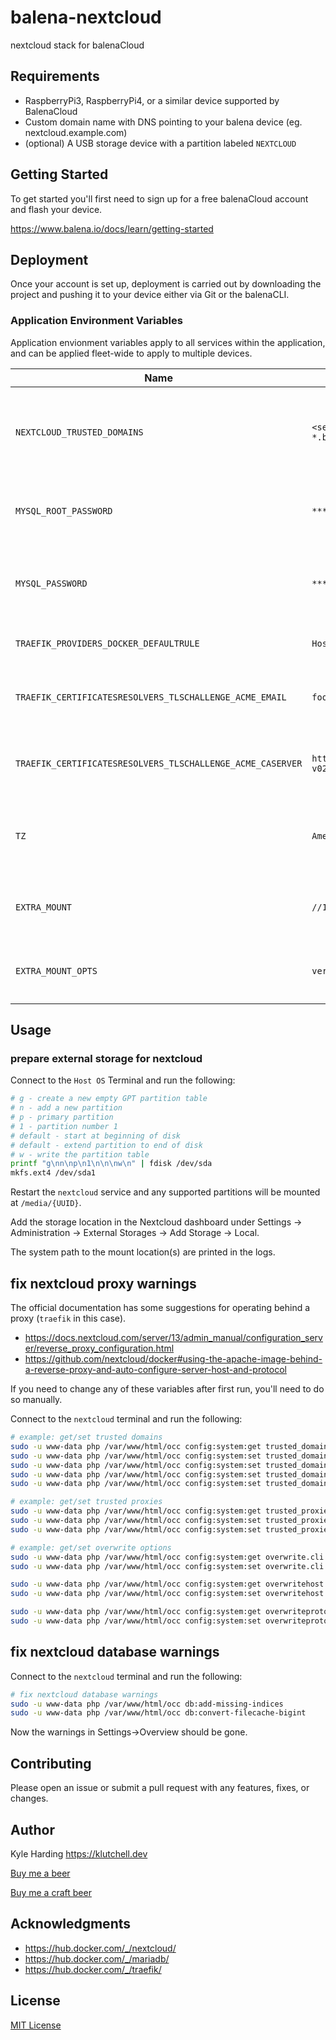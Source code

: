 # balena-nextcloud

nextcloud stack for balenaCloud

## Requirements

- RaspberryPi3, RaspberryPi4, or a similar device supported by BalenaCloud
- Custom domain name with DNS pointing to your balena device (eg. nextcloud.example.com)
- (optional) A USB storage device with a partition labeled `NEXTCLOUD`

## Getting Started

To get started you'll first need to sign up for a free balenaCloud account and flash your device.

<https://www.balena.io/docs/learn/getting-started>

## Deployment

Once your account is set up, deployment is carried out by downloading the project and pushing it to your device either via Git or the balenaCLI.

### Application Environment Variables

Application envionment variables apply to all services within the application, and can be applied fleet-wide to apply to multiple devices.

|Name|Example|Purpose|
|---|---|---|
|`NEXTCLOUD_TRUSTED_DOMAINS`|`<server-ip> nextcloud.example.com *.balena-devices.com`|space-separated list of trusted domains for remote access|
|`MYSQL_ROOT_PASSWORD`|`********`|password that will be set for the MariaDB root account|
|`MYSQL_PASSWORD`|`********`|password that will be set for the MariaDB nextcloud account|
|`TRAEFIK_PROVIDERS_DOCKER_DEFAULTRULE`|``Host(`nextcloud.example.com`)``|provide your custom domain here|
|`TRAEFIK_CERTIFICATESRESOLVERS_TLSCHALLENGE_ACME_EMAIL`|`foo@bar.com`|email address to use for ACME registration|
|`TRAEFIK_CERTIFICATESRESOLVERS_TLSCHALLENGE_ACME_CASERVER`|`https://acme-staging-v02.api.letsencrypt.org/directory`|(optional) specify a different CA server to use|
|`TZ`|`America/Toronto`|(optional) inform services of the [timezone](https://en.wikipedia.org/wiki/List_of_tz_database_time_zones) in your location|
|`EXTRA_MOUNT`|`//192.168.8.1/sda1`|(optional) path to mount `/mnt/storage` on startup|
|`EXTRA_MOUNT_OPTS`|`vers=1.0,username=guest`|(optional) options to mount `/mnt/storage` on startup|

## Usage

### prepare external storage for nextcloud

Connect to the `Host OS` Terminal and run the following:

```bash
# g - create a new empty GPT partition table
# n - add a new partition
# p - primary partition
# 1 - partition number 1
# default - start at beginning of disk
# default - extend partition to end of disk
# w - write the partition table
printf "g\nn\np\n1\n\n\nw\n" | fdisk /dev/sda
mkfs.ext4 /dev/sda1
```

Restart the `nextcloud` service and any supported partitions will be mounted at `/media/{UUID}`.

Add the storage location in the Nextcloud dashboard under Settings -> Administration -> External Storages -> Add Storage -> Local.

The system path to the mount location(s) are printed in the logs.

## fix nextcloud proxy warnings

The official documentation has some suggestions for operating behind a proxy (`traefik` in this case).

- <https://docs.nextcloud.com/server/13/admin_manual/configuration_server/reverse_proxy_configuration.html>
- <https://github.com/nextcloud/docker#using-the-apache-image-behind-a-reverse-proxy-and-auto-configure-server-host-and-protocol>

If you need to change any of these variables after first run, you'll need to do so manually.

Connect to the `nextcloud` terminal and run the following:

```bash
# example: get/set trusted domains
sudo -u www-data php /var/www/html/occ config:system:get trusted_domains
sudo -u www-data php /var/www/html/occ config:system:set trusted_domains 0 --value='192.168.8.6'
sudo -u www-data php /var/www/html/occ config:system:set trusted_domains 1 --value='nextcloud.example.com'
sudo -u www-data php /var/www/html/occ config:system:set trusted_domains 2 --value='*.balena-devices.com'
sudo -u www-data php /var/www/html/occ config:system:set trusted_domains 3 --value='nextcloud.lan'

# example: get/set trusted proxies
sudo -u www-data php /var/www/html/occ config:system:get trusted_proxies
sudo -u www-data php /var/www/html/occ config:system:set trusted_proxies 0 --value='traefik'
sudo -u www-data php /var/www/html/occ config:system:set trusted_proxies 1 --value='localhost'

# example: get/set overwrite options
sudo -u www-data php /var/www/html/occ config:system:get overwrite.cli.url
sudo -u www-data php /var/www/html/occ config:system:set overwrite.cli.url --value='https://nextcloud.example.com/'

sudo -u www-data php /var/www/html/occ config:system:get overwritehost
sudo -u www-data php /var/www/html/occ config:system:set overwritehost --value='nextcloud.example.com'

sudo -u www-data php /var/www/html/occ config:system:get overwriteprotocol
sudo -u www-data php /var/www/html/occ config:system:set overwriteprotocol --value='https'
```

## fix nextcloud database warnings

Connect to the `nextcloud` terminal and run the following:

```bash
# fix nextcloud database warnings
sudo -u www-data php /var/www/html/occ db:add-missing-indices
sudo -u www-data php /var/www/html/occ db:convert-filecache-bigint
```

Now the warnings in Settings->Overview should be gone.

## Contributing

Please open an issue or submit a pull request with any features, fixes, or changes.

## Author

Kyle Harding <https://klutchell.dev>

[Buy me a beer](https://kyles-tip-jar.myshopify.com/cart/31356319498262:1?channel=buy_button)

[Buy me a craft beer](https://kyles-tip-jar.myshopify.com/cart/31356317859862:1?channel=buy_button)

## Acknowledgments

- <https://hub.docker.com/_/nextcloud/>
- <https://hub.docker.com/_/mariadb/>
- <https://hub.docker.com/_/traefik/>

## License

[MIT License](./LICENSE)
